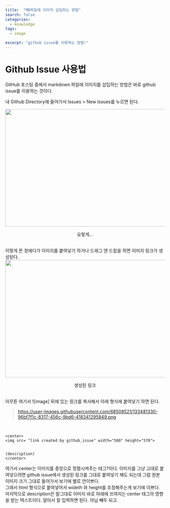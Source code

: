 ```yaml
---
title:  "MD파일에 이미지 삽입하는 방법"
search: false
categories: 
  - knowledge
tags:
  - image

excerpt: "github issue를 이용하는 방법!"
---
```


# Github Issue 사용법

GitHub 포스팅 중에서 markdown 파일에 이미지를 삽입하는 방법은 바로 github issue를 이용하는 것이다. 

내 Github Directory에 들어가서 Issues > New Issues를 누르면 된다. 

<center>
<img src= "https://user-images.githubusercontent.com/68508521/133480954-e2e00db5-27a3-4d1b-8c9b-c1a2b38c55c6.png" width="800" height="370">  


요렇게...
</center>

<br>
이렇게 뜬 창에다가 이미지를 붙여넣기 하거나 드래그 앤 드랍을 하면 이미지 링크가 생성된다.   


<br>

<center>
<img src= "https://user-images.githubusercontent.com/68508521/133481330-96bf7f1c-8317-456c-9bd6-418341295849.png" width="800" height="370">  


생성된 링크
</center>

<br>
 아무튼 여기서 ![image] 뒤에 있는 링크를 복사해서 아래 형식에 붙여넣기 하면 된다.

> https://user-images.githubusercontent.com/68508521/133481330-96bf7f1c-8317-456c-9bd6-418341295849.png 

<br>

```
<center>
<img src= "link created by github_issue" width="500" height="570">  


(description)
</center>
```

여기서 center는 이미지를 중앙으로 정렬시켜주는 태그?이다.
이미지를 그냥 고대로 붙여넣으려면 github issue에서 생성된 링크를 그대로 붙여넣기 해도 되는데 그럼 원본 이미지 크기 그대로 들어가서 보기에 별로 안이쁘다.  
그래서 html 형식으로 붙여넣어서 wideth 와 height를 조정해주는게 보기에 이쁘다.  
마지막으로 description은 말그대로 이미지 바로 아래에 쓰여지는 center 태그의 영향을 받는 텍스트이다. 알아서 잘 입력하면 된다. 아님 빼두 되고.